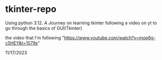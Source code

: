 # tkinter-repo
Using python 3.12.
A Journey on learning tkinter 
following a video on yt to go through the basics of GUI(Tkinter)

the video that I'm following "https://www.youtube.com/watch?v=mop6g-c5HEY&t=1579s"

11/17/2023